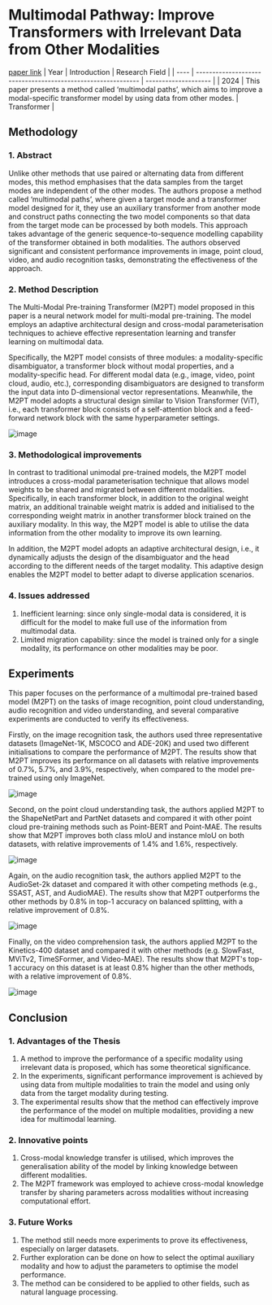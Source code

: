 # Multimodal Pathway: Improve Transformers with Irrelevant Data from Other Modalities
[paper link](https://arxiv.org/pdf/2401.14405) 
| Year | Introduction                                                         | Research Field                 |
| ---- | ------------------------------------------------------------ | -------------------- |
| 2024 | This paper presents a method called ‘multimodal paths’, which aims to improve a modal-specific transformer model by using data from other modes.          |      Transformer    |

## Methodology

### 1. Abstract
Unlike other methods that use paired or alternating data from different modes, this method emphasises that the data samples from the target modes are independent of the other modes. The authors propose a method called ‘multimodal paths’, where given a target mode and a transformer model designed for it, they use an auxiliary transformer from another mode and construct paths connecting the two model components so that data from the target mode can be processed by both models. This approach takes advantage of the generic sequence-to-sequence modelling capability of the transformer obtained in both modalities. The authors observed significant and consistent performance improvements in image, point cloud, video, and audio recognition tasks, demonstrating the effectiveness of the approach.

### 2. Method Description 
The Multi-Modal Pre-training Transformer (M2PT) model proposed in this paper is a neural network model for multi-modal pre-training. The model employs an adaptive architectural design and cross-modal parameterisation techniques to achieve effective representation learning and transfer learning on multimodal data.

Specifically, the M2PT model consists of three modules: a modality-specific disambiguator, a transformer block without modal properties, and a modality-specific head. For different modal data (e.g., image, video, point cloud, audio, etc.), corresponding disambiguators are designed to transform the input data into D-dimensional vector representations. Meanwhile, the M2PT model adopts a structural design similar to Vision Transformer (ViT), i.e., each transformer block consists of a self-attention block and a feed-forward network block with the same hyperparameter settings.

![image](https://github.com/user-attachments/assets/0526e2f2-a8c8-4a5f-bfe7-11690729ab30)

### 3. Methodological improvements
In contrast to traditional unimodal pre-trained models, the M2PT model introduces a cross-modal parameterisation technique that allows model weights to be shared and migrated between different modalities. Specifically, in each transformer block, in addition to the original weight matrix, an additional trainable weight matrix is added and initialised to the corresponding weight matrix in another transformer block trained on the auxiliary modality. In this way, the M2PT model is able to utilise the data information from the other modality to improve its own learning.

In addition, the M2PT model adopts an adaptive architectural design, i.e., it dynamically adjusts the design of the disambiguator and the head according to the different needs of the target modality. This adaptive design enables the M2PT model to better adapt to diverse application scenarios.

### 4. Issues addressed 
  1. Inefficient learning: since only single-modal data is considered, it is difficult for the model to make full use of the information from multimodal data.
  2. Limited migration capability: since the model is trained only for a single modality, its performance on other modalities may be poor.

## Experiments
This paper focuses on the performance of a multimodal pre-trained based model (M2PT) on the tasks of image recognition, point cloud understanding, audio recognition and video understanding, and several comparative experiments are conducted to verify its effectiveness.

Firstly, on the image recognition task, the authors used three representative datasets (ImageNet-1K, MSCOCO and ADE-20K) and used two different initialisations to compare the performance of M2PT. The results show that M2PT improves its performance on all datasets with relative improvements of 0.7%, 5.7%, and 3.9%, respectively, when compared to the model pre-trained using only ImageNet.

![image](https://github.com/user-attachments/assets/6ff66720-4f70-473d-abe1-14c57568941f)

Second, on the point cloud understanding task, the authors applied M2PT to the ShapeNetPart and PartNet datasets and compared it with other point cloud pre-training methods such as Point-BERT and Point-MAE. The results show that M2PT improves both class mIoU and instance mIoU on both datasets, with relative improvements of 1.4% and 1.6%, respectively.

![image](https://github.com/user-attachments/assets/bce71c40-c539-487d-8cf5-bbcee9c02da4)

Again, on the audio recognition task, the authors applied M2PT to the AudioSet-2k dataset and compared it with other competing methods (e.g., SSAST, AST, and AudioMAE). The results show that M2PT outperforms the other methods by 0.8% in top-1 accuracy on balanced splitting, with a relative improvement of 0.8%.

![image](https://github.com/user-attachments/assets/46a9c622-0044-4a2c-bce5-bfbded998573)

Finally, on the video comprehension task, the authors applied M2PT to the Kinetics-400 dataset and compared it with other methods (e.g. SlowFast, MViTv2, TimeSFormer, and Video-MAE). The results show that M2PT's top-1 accuracy on this dataset is at least 0.8% higher than the other methods, with a relative improvement of 0.8%. 

![image](https://github.com/user-attachments/assets/9e2caf61-327c-41a5-8cfc-9a8975eeec02)

## Conclusion

### 1. Advantages of the Thesis
  1. A method to improve the performance of a specific modality using irrelevant data is proposed, which has some theoretical significance.
  2. In the experiments, significant performance improvement is achieved by using data from multiple modalities to train the model and using only data from the target modality during testing.
  3. The experimental results show that the method can effectively improve the performance of the model on multiple modalities, providing a new idea for multimodal learning.

### 2. Innovative points
  1. Cross-modal knowledge transfer is utilised, which improves the generalisation ability of the model by linking knowledge between different modalities.
  2. The M2PT framework was employed to achieve cross-modal knowledge transfer by sharing parameters across modalities without increasing computational effort.

### 3. Future Works
  1. The method still needs more experiments to prove its effectiveness, especially on larger datasets.
  2. Further exploration can be done on how to select the optimal auxiliary modality and how to adjust the parameters to optimise the model performance.
  3. The method can be considered to be applied to other fields, such as natural language processing.    
